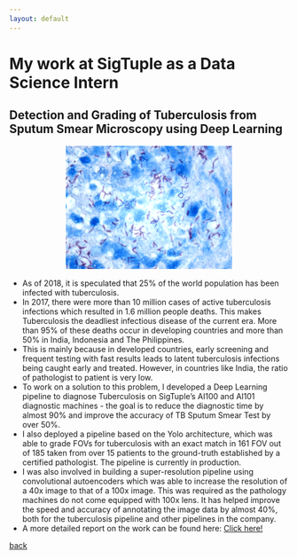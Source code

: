 ```yaml
---
layout: default
---
```


# My work at SigTuple as a Data Science Intern

## Detection and Grading of Tuberculosis from Sputum Smear Microscopy using Deep Learning 
<div align="center">
    <img alt="Logo" src="images/sigtuple.png" width="300" />
</div>

* As of 2018, it is speculated that 25% of the world population has been infected with tuberculosis. 
* In 2017, there were more than 10 million cases of active tuberculosis infections which resulted in 1.6 million people deaths. This makes Tuberculosis the deadliest infectious     disease of the current era. More than 95% of these deaths occur in developing countries and more than 50% in India, Indonesia and The Philippines.
* This is mainly because in developed countries, early screening and frequent testing with fast results leads to latent tuberculosis infections being caught early and treated.       However, in countries like India, the ratio of pathologist to patient is very low.
* To work on a solution to this problem, I developed a Deep Learning pipeline to diagnose Tuberculosis on SigTuple’s AI100 and AI101 diagnostic machines - the goal is to reduce     the diagnostic time by almost 90% and improve the accuracy of TB Sputum Smear Test by over 50%.
* I also deployed a pipeline based on the Yolo architecture, which was able to grade FOVs for tuberculosis with an exact match in 161 FOV out of 185 taken from over 15 patients to   the ground-truth established by a certified pathologist. The pipeline is currently in production.
* I was also involved in building a super-resolution pipeline using convolutional autoencoders which was able to increase the resolution of a 40x image to that of a 100x image.     This was required as the pathology machines do not come equipped with 100x lens. It has helped improve the speed and accuracy of annotating the image data by almost 40%, both     for the tuberculosis pipeline and other pipelines in the company.
* A more detailed report on the work can be found here: <a href="https://drive.google.com/file/d/1A2DVV77ExMp7JeK4R97Yo63KUbF2MzTw/view?usp=sharing"> Click here! </a>


[back](./)
